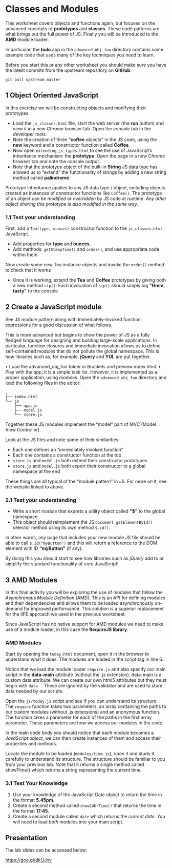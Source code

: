 
# Classes and Modules

This worksheet covers objects and functions again, but focuses on the advanced concepts of **prototypes** and **classes**. These code patterns are what brings out the full power of JS. Finally you will be introduced to the **AMD** module loader.

In particular, the **todo** app in the `advanced_obj_fun` directory contains some example code that uses many of the key techniques you need to learn.

Before you start this or any other worksheet you should make sure you have the latest commits from the upstream repository on **GitHub**.
```
git pull upstream master
```

## 1 Object Oriented JavaScript

In this exercise we will be constructing objects and modifying their prototypes.

- Load the `js_classes.html` file, start the web server (the **run** button) and view it in a new *Chrome* browser tab. Open the *console tab* in the *developer tools*.
- Note the creation of three “**coffee** objects” in the JS code, using the **new** keyword and a constructor function called **Coffee**.
- Now open `extending_js_types.html` to see the use of JavaScript’s inheritance mechanism: the **prototype**. Open the page in a new *Chrome* browser tab and note the console output.
- Note that the *prototype* object of the built-in **String** JS data type has allowed us to “extend” the functionality of strings by adding a new string method called **palindrome**.

Prototype inheritance applies to any JS data type / object, including objects created as instances of constructor functions like `Coffee()`. The prototype of an object can be *modified* or *overridden* by JS code at runtime. *Any other object sharing this prototype is also modified in the same way*.

### 1.1 Test your understanding

First, add a `Tea(type, ounces)` constructor function to the `js_classes.html` JavaScript.

- Add properties for **type** and **ounces**.
- Add methods: `getSteepTime()` and `order()`, and use appropriate code within them

Now create some new Tea instance objects and invoke the `order()` method to check that it works

- Once it is working, extend the **Tea** and **Coffee** prototypes by giving both a new method `sip()`. Each invocation of `sip()` should simply log **"Hmm, tasty"** to the console

## 2 Create a JavaScript module

See JS module pattern along with Immediately-Invoked function expressions for a good discussion of what follows.

This is more advanced but begins to show the power of JS as a fully fledged language for designing and building large-scale applications. In particular, function closures and immediate invocation allows us to define self-contained modules that do not pollute the global namespace. This is how libraries such as, for example, **jQuery** and **YUI**, are put together.

• Load the advanced_obj_fun folder in Brackets and preview index.html.
• Play with the app, it is a simple task list. However, it is implemented as a
proper application, using modules. Open the `advanced_obj_fun` directory and load the following files in the editor:
```
.
├── index.html
└── js
    ├── app.js
    ├── model.js
    └── store.js
```
Together these JS modules implement the “model” part of MVC (Model View Controller).

Look at the JS files and note some of their similarities:

- Each one defines an “immediately invoked function”
- Each one contains a constructor function at the top
- `store.js` and `model.js` both extend their constructor prototypes
- `store.js` and `model.js` both export their constructor to a global namespace at the end

These things are all typical of the “module pattern” in JS. For more on it, see the website linked to above.

### 2.1 Test your understanding

- Write a short module that exports a utility object called **"$"** to the global namespace.
- This object should reimplement the JS `document.getElementById()` selector method using its own method `$.id()`.

In other words, any page that includes your new module JS file should be able to call `$.id("myButton")` and this will return a reference to the DOM element with ID **“myButton”** (if any).

By doing this you should start to see how libraries such as *jQuery* add to or simplify the standard functionality of core JavaScript!

## 3 AMD Modules

In this final activity you will be exploring the use of modules that follow the *Asynchronous Module Definition* (AMD). This is an API for defining modules and their dependencies and allows them to be loaded asynchronously on-demand for improved performance. This solution is a superior replacement for the IIFE approach we used in the previous worksheet.

Since JavaScript has no native support for AMD modules we need to make use of a module loader, in this case the **RequireJS library**.

### AMD Modules

Start by opening the `today.html` document, open it in the browser to understand what it does. The modules are loaded in the script tag in line 6.

Notice that we load the module loader `require.js` and also specify our main script in the  **data-main**  attribute (without the .js extension). data-main is a custom data attribute. We can create our own html5 attributes but they must begin with  `data-` . These are ignored by the validator and are used to store data needed by our scripts.

Open the  `js/today.js`  script and see if you can understand its structure. The `require` function takes two parameters, an array containing the paths to our custom modules (without .js extensions) and an anonymous function. The function takes a parameter for each of the paths in the first array parameter. These parameters are how we access our modules in the code.

In the main code body you should notice that each module becomes a *JavaScript object*, we can then create instances of them and access their properties and methods.

Locate the module to be loaded (`modules/time.js`), open it and study it carefully to understand its structure. The structure should be familiar to you from your previous lab. Note that it returns a single method called  showTime()  which returns a string representing the current time.

### 3.1 Test Your Knowledge

1. Use your knowledge of the JavaScript Date object to return the time in the format **5.45pm**.
2. Create a second method called `show24hrTime()` that returns the time in the format **17:45**.
3. Create a second module called `date` which returns the *current date*. You will need to load *both* modules into your main script.

## Presentation

The lab slides can be accessed below:

https://goo.gl/dkUJnv
